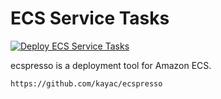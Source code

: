 # ECS Service Tasks

[![Deploy ECS Service Tasks](https://github.com/stuartshay/AzureDevOpsKats/actions/workflows/deploy-ecs.yml/badge.svg)](https://github.com/stuartshay/AzureDevOpsKats/actions/workflows/deploy-ecs.yml)

ecspresso is a deployment tool for Amazon ECS.

```
https://github.com/kayac/ecspresso
```

